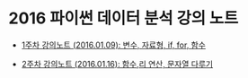 # 2016 파이썬 데이터 분석 강의 노트

- [1주차 강의노트 (2016.01.09): 변수, 자료형, if, for, 함수](http://nbviewer.ipython.org/github/LyuGgang/python-data-analytics-lecture/blob/master/%EA%B0%95%EC%9D%98%EC%9E%90%EB%A3%8C/%5B1%EC%A3%BC%EC%B0%A8%5D%20%EB%B3%80%EC%88%98%2C%20%EC%9E%90%EB%A3%8C%ED%98%95%2C%20if%2C%20for%2C%20%ED%95%A8%EC%88%98.ipynb)

- [2주차 강의노트 (2016.01.16): 함수,리 연산, 문자열 다루기](http://nbviewer.jupyter.org/github/LyuGgang/python-data-analytics-lecture/blob/master/%EA%B0%95%EC%9D%98%EC%9E%90%EB%A3%8C/2_function_logicalop_string.ipynb)
